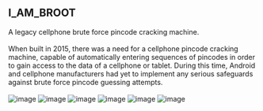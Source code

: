 ## I_AM_BROOT
A legacy cellphone brute force pincode cracking machine.\
<br>
When built in 2015, there was a need for a cellphone pincode cracking machine, capable of automatically entering sequences of pincodes in order to gain access to the data of a cellphone or tablet.  During this time, Android and cellphone manufacturers had yet to implement any serious safeguards against brute force pincode guessing attempts.  
<br>
![image](https://user-images.githubusercontent.com/25714007/86402145-f7531e00-bc70-11ea-9a9a-1083bbacc8bc.png)
![image](https://user-images.githubusercontent.com/25714007/86402499-86f8cc80-bc71-11ea-84e9-50796feae50b.png)
![image](https://user-images.githubusercontent.com/25714007/86402227-1651b000-bc71-11ea-8569-a3fcfb96c405.png)
![image](https://user-images.githubusercontent.com/25714007/86402310-3bdeb980-bc71-11ea-8d42-c0a0054d0baa.png)
![image](https://user-images.githubusercontent.com/25714007/86402341-47ca7b80-bc71-11ea-9b80-5b64eac50f90.png)
![image](https://user-images.githubusercontent.com/25714007/86402372-531da700-bc71-11ea-8a2b-3ee626c9af66.png)
